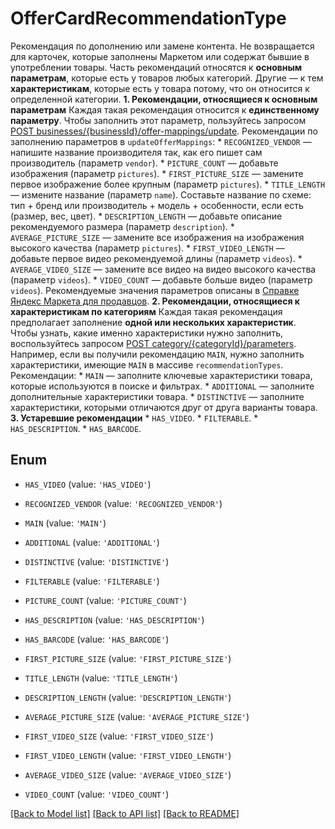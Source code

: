 # OfferCardRecommendationType

Рекомендация по дополнению или замене контента. Не возвращается для карточек, которые заполнены Маркетом или содержат бывшие в употреблении товары.  Часть рекомендаций относятся к **основным параметрам**, которые есть у товаров любых категорий. Другие — к тем **характеристикам**, которые есть у товара потому, что он относится к определенной категории.  **1. Рекомендации, относящиеся к основным параметрам**  Каждая такая рекомендация относится к **единственному параметру**. Чтобы заполнить этот параметр, пользуйтесь запросом [POST businesses/{businessId}/offer-mappings/update](../../reference/business-assortment/updateOfferMappings.md).  Рекомендации по заполнению параметров в `updateOfferMappings`:  * `RECOGNIZED_VENDOR` — напишите название производителя так, как его пишет сам производитель (параметр `vendor`). * `PICTURE_COUNT` — добавьте изображения (параметр `pictures`). * `FIRST_PICTURE_SIZE` — замените первое изображение более крупным (параметр `pictures`). * `TITLE_LENGTH` — измените название (параметр `name`). Составьте название по схеме: тип + бренд или производитель + модель + особенности, если есть (размер, вес, цвет). * `DESCRIPTION_LENGTH` — добавьте описание рекомендуемого размера (параметр `description`). * `AVERAGE_PICTURE_SIZE` — замените все изображения на изображения высокого качества (параметр `pictures`). * `FIRST_VIDEO_LENGTH` — добавьте первое видео рекомендуемой длины (параметр `videos`). * `AVERAGE_VIDEO_SIZE` — замените все видео на видео высокого качества (параметр `videos`). * `VIDEO_COUNT` — добавьте больше видео (параметр `videos`).  Рекомендуемые значения параметров описаны в [Справке Яндекс Маркета для продавцов](https://yandex.ru/support2/marketplace/ru/assortment/add/).  **2. Рекомендации, относящиеся к характеристикам по категориям**  Каждая такая рекомендация предполагает заполнение **одной или нескольких характеристик**. Чтобы узнать, какие именно характеристики нужно заполнить, воспользуйтесь запросом [POST category/{categoryId}/parameters](../../reference/content/getCategoryContentParameters.md). Например, если вы получили рекомендацию `MAIN`, нужно заполнить характеристики, имеющие `MAIN` в массиве `recommendationTypes`.  Рекомендации:  * `MAIN` — заполните ключевые характеристики товара, которые используются в поиске и фильтрах. * `ADDITIONAL` — заполните дополнительные характеристики товара. * `DISTINCTIVE` — заполните характеристики, которыми отличаются друг от друга варианты товара.  **3. Устаревшие рекомендации**  * `HAS_VIDEO`. * `FILTERABLE`. * `HAS_DESCRIPTION`. * `HAS_BARCODE`. 

## Enum

* `HAS_VIDEO` (value: `'HAS_VIDEO'`)

* `RECOGNIZED_VENDOR` (value: `'RECOGNIZED_VENDOR'`)

* `MAIN` (value: `'MAIN'`)

* `ADDITIONAL` (value: `'ADDITIONAL'`)

* `DISTINCTIVE` (value: `'DISTINCTIVE'`)

* `FILTERABLE` (value: `'FILTERABLE'`)

* `PICTURE_COUNT` (value: `'PICTURE_COUNT'`)

* `HAS_DESCRIPTION` (value: `'HAS_DESCRIPTION'`)

* `HAS_BARCODE` (value: `'HAS_BARCODE'`)

* `FIRST_PICTURE_SIZE` (value: `'FIRST_PICTURE_SIZE'`)

* `TITLE_LENGTH` (value: `'TITLE_LENGTH'`)

* `DESCRIPTION_LENGTH` (value: `'DESCRIPTION_LENGTH'`)

* `AVERAGE_PICTURE_SIZE` (value: `'AVERAGE_PICTURE_SIZE'`)

* `FIRST_VIDEO_SIZE` (value: `'FIRST_VIDEO_SIZE'`)

* `FIRST_VIDEO_LENGTH` (value: `'FIRST_VIDEO_LENGTH'`)

* `AVERAGE_VIDEO_SIZE` (value: `'AVERAGE_VIDEO_SIZE'`)

* `VIDEO_COUNT` (value: `'VIDEO_COUNT'`)

[[Back to Model list]](../README.md#documentation-for-models) [[Back to API list]](../README.md#documentation-for-api-endpoints) [[Back to README]](../README.md)


